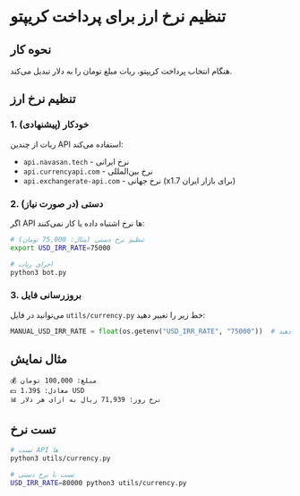 # تنظیم نرخ ارز برای پرداخت کریپتو

## نحوه کار

هنگام انتخاب پرداخت کریپتو، ربات مبلغ تومان را به دلار تبدیل می‌کند.

## تنظیم نرخ ارز

### 1. خودکار (پیشنهادی)
ربات از چندین API استفاده می‌کند:
- `api.navasan.tech` - نرخ ایرانی
- `api.currencyapi.com` - نرخ بین‌المللی  
- `api.exchangerate-api.com` - نرخ جهانی (x1.7 برای بازار ایران)

### 2. دستی (در صورت نیاز)
اگر API ها نرخ اشتباه داده یا کار نمی‌کنند:

```bash
# تنظیم نرخ دستی (مثال: 75,000 تومان)
export USD_IRR_RATE=75000

# اجرای ربات
python3 bot.py
```

### 3. بروزرسانی فایل
می‌توانید در فایل `utils/currency.py` خط زیر را تغییر دهید:
```python
MANUAL_USD_IRR_RATE = float(os.getenv("USD_IRR_RATE", "75000"))  # عدد 75000 را تغییر دهید
```

## مثال نمایش

```
💰 مبلغ: 100,000 تومان
💵 معادل: $1.39 USD  
📊 نرخ روز: 71,939 ریال به ازای هر دلار
```

## تست نرخ

```bash
# تست API ها
python3 utils/currency.py

# تست با نرخ دستی
USD_IRR_RATE=80000 python3 utils/currency.py
```